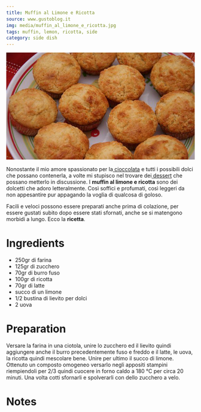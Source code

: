 ```yaml
---
title: Muffin al Limone e Ricotta
source: www.gustoblog.it
img: media/muffin_al_limone_e_ricotta.jpg
tags: muffin, lemon, ricotta, side
category: side dish
---
```


![Muffin al Limone e Ricotta](media/muffin_al_limone_e_ricotta.jpg)

Nonostante il mio amore spassionato per la[ cioccolata](http://www.gustoblog.it/categoria/ricette-cioccolato) e tutti i possibili dolci che possano contenerla, a volte mi stupisco nel trovare dei[ dessert](http://www.gustoblog.it/categoria/dolci) che possano metterlo in discussione. I **muffin al limone e ricotta** sono dei dolcetti che adoro letteralmente. Così soffici e profumati, così leggeri da non appesantire pur appagando la voglia di qualcosa di goloso.

Facili e veloci possono essere preparati anche prima di colazione, per essere gustati subito dopo essere stati sfornati, anche se si matengono morbidi a lungo. Ecco la **ricetta**.

Ingredients
===========

* 250gr di farina
* 125gr di zucchero
* 70gr di burro fuso
* 100gr di ricotta
* 70gr di latte
* succo di un limone
* 1/2 bustina di lievito per dolci
* 2 uova

Preparation
===========

Versare la farina in una ciotola, unire lo zucchero ed il lievito quindi aggiungere anche il burro precedentemente fuso e freddo e il latte, le uova, la ricotta quindi mescolare bene. Unire per ultimo il succo di limone. Ottenuto un composto omogeneo versarlo negli appositi stampini riempiendoli per 2/3 quindi cuocere in forno caldo a 180 °C per circa 20 minuti. Una volta cotti sfornarli e spolverarli con dello zucchero a velo.

Notes
=====
